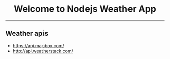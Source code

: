 <h1 align="center"> Welcome to Nodejs Weather App</h1>

*******************************************************************************

<h2> Weather apis </h2>

<ul>
<li> <a href="https://api.mapbox.com">https://api.mapbox.com/ </a> </li>
<li> <a href="http://api.weatherstack.com/">http://api.weatherstack.com/</a></li>
</ul>
